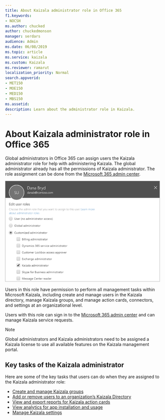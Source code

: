 ```yaml
---
title: About Kaizala administrator role in Office 365
f1.keywords:
- NOCSH
ms.author: chucked
author: chuckedmonson
manager: serdars
audience: Admin
ms.date: 06/08/2019
ms.topic: article
ms.service: kaizala
ms.custom: Kaizala
ms.reviewer: ramarut
localization_priority: Normal
search.appverid:
- MET150
- MOE150
- MED150
- MBS150
ms.assetid:
description: Learn about the administrator role in Kaizala.
---
```


# About Kaizala administrator role in Office 365

Global administrators in Office 365 can assign users the Kaizala administrator role for help with administering Kaizala. The global administrator already has all the permissions of Kaizala administrator. The role assignment can be done from the [Microsoft 365 admin center](https://admin.microsoft.com).

![Screenshot of selecting Kaizala administrator in the Microsoft 365 admin center.](media/admin-role-in-admin-center.png)

Users in this role have permission to perform all management tasks within Microsoft Kaizala, including create and manage users in the Kaizala directory, manage Kaizala groups, and manage action cards, connectors, and settings at an organizational level.

Users with this role can sign in to the [Microsoft 365 admin center](https://admin.microsoft.com) and can manage Kaizala service requests.

> [!NOTE]
> Global administrators and Kaizala administrators need to be assigned a Kaizala license to use all available features on the Kaizala management portal.

## Key tasks of the Kaizala administrator

Here are some of the key tasks that users can do when they are assigned to the Kaizala administrator role:

- [Create and manage Kaizala groups](groups-in-kaizala.md)
- [Add or remove users to an organization’s Kaizala Directory](add-users.md)
- [View and export reports for Kaizala action cards](action-reports.md)
- [View analytics for app installation and usage](adoption-and-activity-reports.md)
- [Manage Kaizala settings](settings.md)


